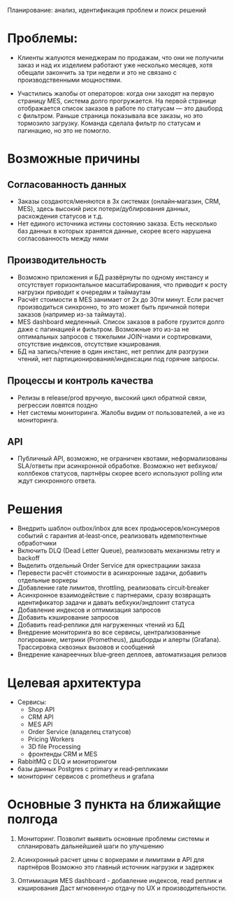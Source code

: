 Планирование: анализ, идентификация проблем и поиск решений

# Проблемы:

- Клиенты жалуются менеджерам по продажам, что они не получили заказ и над их изделием работают уже несколько месяцев,
  хотя обещали закончить за три недели и это не связано с производственными мощностями.

- Участились жалобы от операторов: когда они заходят на первую страницу MES, система долго прогружается.
  На первой странице отображается список заказов в работе по статусам — это дашборд с фильтром.
  Раньше страница показывала все заказы, но это тормозило загрузку.
  Команда сделала фильтр по статусам и пагинацию, но это не помогло.

# Возможные причины

## Согласованность данных

- Заказы создаются/меняются в 3х системах (онлайн‑магазин, CRM, MES), здесь высокий риск потери/дублирования данных, расхождения статусов и т.д.
- Нет единого источника истины состоянию заказа. Есть несколько баз данных в которых хранятся данные, скорее всего нарушена согласованность между ними

## Производительность

- Возможно приложения и БД развёрнуты по одному инстансу и отсутствует горизонтальное масштабирования, что приводит к росту нагрузки приводит к очередям и таймаутам
- Расчёт стоимости в MES занимает от 2х до 30ти минут. Если расчет производиться синхронно, то это может быть причиной потери заказов (например из-за таймаута).
- MES dashboard медленный. Cписок заказов в работе грузится долго даже с пагинацией и фильтром. Возможные это из-за не оптимальных запросов с тяжелыми JOIN-нами и сортировками, отсутствие индексов, отсутствие кэширования.
- БД на запись/чтение в один инстанс, нет реплик для разгрузки чтений, нет партиционирования/индексации под горячие запросы.

## Процессы и контроль качества

- Релизы в release/prod вручную, высокий цикл обратной связи, регрессии ловятся поздно
- Нет системы мониторинга. Жалобы видим от пользователей, а не из мониторинга.

## API

- Публичный API, возможно, не ограничен квотами, неформализованы SLA/ответы при асинхронной обработке. Возможно нет вебхуков/коллбеков статусов, партнёры скорее всего используют polling или ждут синхронного ответа.

# Решения

- Внедрить шаблон outbox/inbox для всех продьюсеров/консумеров событий с гарантия at‑least‑once, реализовать идемпотентные обработчики
- Включить DLQ (Dead Letter Queue), реализовать механизмы retry и backoff
- Выделить отдельный Order Service для оркестрациии заказа
- Перевести расчёт стоимости в асинхронные задачи, добавить отдельные воркеры
- Добавление rate лимитов, throttling, реализовать circuit‑breaker
- Асинхронное взаимодействие с партнерами, сразу возвращать идентификатор задачи и давать вебхуки/эндпоинт статуса
- Добавление индексов и оптимизация запросов
- Добавить кэширование запросов
- Добавить read‑реплики для нагруженных чтений из БД
- Внедрение мониторинга во все сервисы, централизованные логирование, метрики (Prometheus), дашборды и алерты (Grafana). Трассировка сквозных вызовов и сообщений
- Внедрение канареечных blue‑green деплоев, автоматизация релизов

# Целевая архитектура

- Сервисы:
  - Shop API
  - CRM API
  - MES API
  - Order Service (владелец статусов)
  - Pricing Workers
  - 3D file Processing
  - фронтенды CRM и MES
- RabbitMQ с DLQ и мониторингом
- базы данных Postgres с primary и read‑репликами
- мониторинг сервисов с prometheus и grafana

# Основные 3 пункта на ближайщие полгода

1. Мониторинг. Позволит выявить основные проблемы системы и спланировать дальнейшией шаги по улучшению

2. Асинхронный расчет цены с воркерами и лимитами в API для партнёров
   Возможно это главный источник нагрузки и задержек

3. Оптимизация MES dashboard - добавление индексов, read реплик и кэширования
   Даст мгновенную отдачу по UX и производительности.
